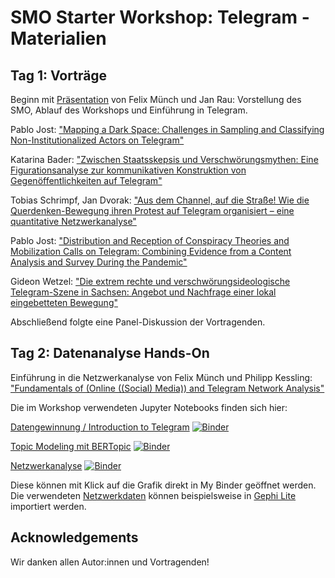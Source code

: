 # SMO Starter Workshop: Telegram - Materialien

## Tag 1: Vorträge

Beginn mit [Präsentation](https://docs.google.com/presentation/d/1fwsriyuacwXxemQi64hkIPAjBvvJpwGA4Zo3FYZOlU8/edit#slide=id.g2b1dd87b1b1_0_14) von Felix Münch und Jan Rau: Vorstellung des SMO, Ablauf des Workshops und Einführung in Telegram. 

Pablo Jost: ["Mapping a Dark Space: Challenges in Sampling and Classifying Non-Institutionalized Actors on Telegram"](https://github.com/Leibniz-HBI/telegram-workshop/blob/materials/Vortrag_Telegram_Sampling_20240120.pdf)

Katarina Bader: ["Zwischen Staatsskepsis und Verschwörungsmythen: Eine Figurationsanalyse zur kommunikativen Konstruktion von Gegenöffentlichkeiten auf Telegram"](https://github.com/Leibniz-HBI/telegram-workshop/blob/materials/Figurationsanalyse%20Gegen%C3%B6ffentlichkeiten%20auf%20Telegram-Rinsdorf-Bader-Mueller.pdf)

Tobias Schrimpf, Jan Dvorak: ["Aus dem Channel, auf die Straße! Wie die Querdenken-Bewegung ihren Protest auf Telegram organisiert – eine quantitative Netzwerkanalyse"](https://github.com/Leibniz-HBI/telegram-workshop/blob/materials/Telegram_Pr%C3%A4sentation.pdf)

Pablo Jost: ["Distribution and Reception of Conspiracy Theories and Mobilization Calls on Telegram: Combining Evidence from a Content Analysis and Survey During the Pandemic"](https://github.com/Leibniz-HBI/telegram-workshop/blob/materials/Vortrag_Telegram_verschwo%CC%88rung.pdf)

Gideon Wetzel: ["Die extrem rechte und verschwörungsideologische Telegram-Szene in Sachsen: Angebot und Nachfrage einer lokal eingebetteten Bewegung"](https://github.com/Leibniz-HBI/telegram-workshop/blob/materials/240123-Gideon_Wetzel-Angebot_Nachfrage.pdf)

Abschließend folgte eine Panel-Diskussion der Vortragenden. 

## Tag 2: Datenanalyse Hands-On

Einführung in die Netzwerkanalyse von Felix Münch und Philipp Kessling: ["Fundamentals of (Online ((Social) Media)) and Telegram Network Analysis"](https://leibniz-hbi.github.io/telegram-workshop/01_fundamentals_of_network_science)

Die im Workshop verwendeten Jupyter Notebooks finden sich hier:

[Datengewinnung / Introduction to Telegram](https://github.com/Leibniz-HBI/telegram-workshop/blob/materials/notebooks/01-introduction.ipynb) [![Binder](https://mybinder.org/badge_logo.svg)](https://mybinder.org/v2/gh/Leibniz-HBI/telegram-workshop/HEAD)

[Topic Modeling mit BERTopic](https://github.com/Leibniz-HBI/telegram-workshop-bertopic/blob/main/BERTopic_Workshop.ipynb) [![Binder](https://mybinder.org/badge_logo.svg)](https://mybinder.org/v2/gh/Leibniz-HBI/telegram-workshop-bertopic/HEAD)

[Netzwerkanalyse](https://github.com/Leibniz-HBI/telegram-workshop/blob/materials/notebooks/02-build-network.ipynb) [![Binder](https://mybinder.org/badge_logo.svg)](https://mybinder.org/v2/gh/Leibniz-HBI/telegram-workshop/HEAD)

Diese können mit Klick auf die Grafik direkt in My Binder geöffnet werden. Die verwendeten [Netzwerkdaten](https://gist.github.com/FlxVctr/d0b7f67500da618334e5d2e725d0d16a) können beispielsweise in [Gephi Lite](https://gephi.org/gephi-lite/) importiert werden. 


## Acknowledgements

Wir danken allen Autor:innen und Vortragenden!
